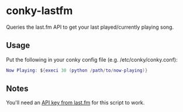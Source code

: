 # conky-lastfm
Queries the last.fm API to get your last played/currently playing song.

## Usage
Put the following in your conky config file (e.g. /etc/conky/conky.conf):
```lua
Now Playing: ${execi 30 (python /path/to/now-playing)}
```

## Notes
You'll need an [API key from last.fm](http://www.last.fm/api/account/create) for this script to work. 
